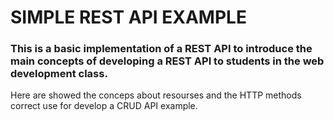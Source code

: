 # SIMPLE REST API EXAMPLE

### This is a basic implementation of a REST API to introduce the main concepts of developing a REST API to students in the web development class.

Here are showed the conceps about  resourses and the HTTP methods correct use for develop a CRUD API example.